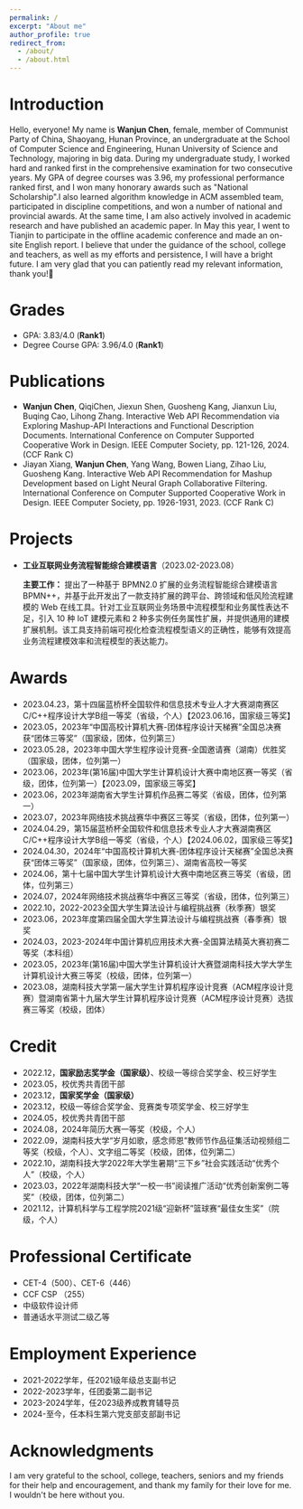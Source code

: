 ```yaml
---
permalink: /
excerpt: "About me"
author_profile: true
redirect_from: 
  - /about/
  - /about.html
---
```

# Introduction
Hello, everyone! My name is **Wanjun Chen**, female, member of Communist Party of China, Shaoyang, Hunan Province, an undergraduate at the School of Computer Science and Engineering, Hunan University of Science and Technology, majoring in big data. During my undergraduate study, I worked hard and ranked first in the comprehensive examination for two consecutive years. My GPA of degree courses was 3.96, my professional performance ranked first, and I won many honorary awards such as "National Scholarship".I also learned algorithm knowledge in ACM assembled team, participated in discipline competitions, and won a number of national and provincial awards. At the same time, I am also actively involved in academic research and have published an academic paper. In May this year, I went to Tianjin to participate in the offline academic conference and made an on-site English report. I believe that under the guidance of the school, college and teachers, as well as my efforts and persistence, I will have a bright future. I am very glad that you can patiently read my relevant information, thank you!💖

# Grades
+ GPA: 3.83/4.0 (**Rank1**) 
+ Degree Course GPA: 3.96/4.0 (**Rank1**)

# Publications
+ **Wanjun Chen**, QiqiChen, Jiexun Shen, Guosheng Kang, Jianxun Liu, Buqing Cao, Lihong Zhang. Interactive Web API Recommendation via Exploring Mashup-API Interactions and Functional Description Documents. International Conference on Computer Supported Cooperative Work in Design. IEEE Computer Society, pp. 121-126, 2024. (CCF Rank C)
+ Jiayan Xiang, **Wanjun Chen**, Yang Wang, Bowen Liang, Zihao Liu, Guosheng Kang. Interactive Web API Recommendation for Mashup Development based on Light Neural Graph Collaborative Filtering. International Conference on Computer Supported Cooperative Work in Design. IEEE Computer Society, pp. 1926-1931, 2023. (CCF Rank C)

# Projects
+ **工业互联网业务流程智能综合建模语言**（2023.02-2023.08）

  **主要工作：** 提出了一种基于 BPMN2.0 扩展的业务流程智能综合建模语言 BPMN++，并基于此开发出了一款支持扩展的跨平台、跨领域和低风险流程建模的 Web 在线工具。针对工业互联网业务场景中流程模型和业务属性表达不足，引入 10 种 IoT 建模元素和 2 种多实例任务属性扩展，并提供通用的建模扩展机制。该工具支持前端可视化检查流程模型语义的正确性，能够有效提高业务流程建模效率和流程模型的表达能力。

# Awards
+ 2023.04.23，第十四届蓝桥杯全国软件和信息技术专业人才大赛湖南赛区C/C++程序设计大学B组一等奖（省级，个人）【2023.06.16，国家级三等奖】
+ 2023.05，2023年“中国高校计算机大赛-团体程序设计天梯赛”全国总决赛获“团体三等奖”（国家级，团体，位列第三）
+ 2023.05.28，2023年中国大学生程序设计竞赛-全国邀请赛（湖南）优胜奖（国家级，团体，位列第一）
+ 2023.06，2023年(第16届)中国大学生计算机设计大赛中南地区赛一等奖（省级，团体，位列第一）【2023.09，国家级三等奖】
+ 2023.06，2023年湖南省大学生计算机作品赛二等奖（省级，团体，位列第一）
+ 2023.07，2023年网络技术挑战赛华中赛区三等奖（省级，团体，位列第一）
+ 2024.04.29，第15届蓝桥杯全国软件和信息技术专业人才大赛湖南赛区C/C++程序设计大学B组一等奖（省级，个人）【2024.06.02，国家级三等奖】
+ 2024.04.30，2024年“中国高校计算机大赛-团体程序设计天梯赛”全国总决赛获“团体三等奖”（国家级，团体，位列第三）、湖南省高校一等奖
+ 2024.06，第十七届中国大学生计算机设计大赛中南地区赛三等奖（省级，团体，位列第三）
+ 2024.07，2024年网络技术挑战赛华中赛区三等奖（省级，团体，位列第三）
+ 2022.10，2022-2023全国大学生算法设计与编程挑战赛（秋季赛）银奖
+ 2023.06，2023年度第四届全国大学生算法设计与编程挑战赛（春季赛）银奖
+ 2024.03，2023-2024年中国计算机应用技术大赛-全国算法精英大赛初赛二等奖（本科组）
+ 2023.05，2023年(第16届)中国大学生计算机设计大赛暨湖南科技大学大学生计算机设计大赛三等奖（校级，团体，位列第一）
+ 2023.08，湖南科技大学第一届大学生计算机程序设计竞赛（ACM程序设计竞赛）暨湖南省第十九届大学生计算机程序设计竞赛（ACM程序设计竞赛）选拔赛三等奖（校级，团体）

# Credit
+ 2022.12，**国家励志奖学金（国家级）**、校级一等综合奖学金、校三好学生
+ 2023.05，校优秀共青团干部
+ 2023.12，**国家奖学金（国家级）**
+ 2023.12，校级一等综合奖学金、竞赛类专项奖学金、校三好学生
+ 2024.05，校优秀共青团干部
+ 2024.08，2024年简历大赛一等奖（校级，个人）
+ 2022.09，湖南科技大学“岁月如歌，感念师恩”教师节作品征集活动视频组二等奖（校级，个人）、文字组二等奖（校级，团体，位列第二）
+ 2022.10，湖南科技大学2022年大学生暑期“三下乡”社会实践活动“优秀个人”（校级，个人）
+ 2023.03，2022年湖南科技大学“一校一书”阅读推广活动“优秀创新案例二等奖”（校级，团体，位列第二）
+ 2021.12，计算机科学与工程学院2021级“迎新杯”篮球赛“最佳女生奖”（院级，个人）

# Professional Certificate
- CET-4（500）、CET-6（446）
- CCF CSP （255）
- 中级软件设计师
- 普通话水平测试二级乙等

# Employment Experience
+ 2021-2022学年，任2021级年级总支副书记
+ 2022-2023学年，任团委第二副书记
+ 2023-2024学年，任2023级养成教育辅导员
+ 2024-至今，任本科生第六党支部支部副书记

# Acknowledgments
I am very grateful to the school, college, teachers, seniors and my friends for their help and encouragement, and thank my family for their love for me. I wouldn't be here without you.




